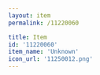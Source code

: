 ```yaml
---
layout: item
permalink: /11220060

title: Item
id: '11220060'
item_name: 'Unknown'
icon_url: '11250012.png'
---
```


